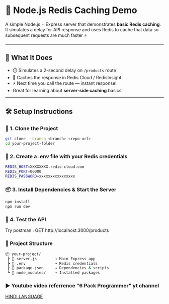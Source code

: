 # 🚀 Node.js Redis Caching Demo

A simple Node.js + Express server that demonstrates **basic Redis caching**. It simulates a delay for API response and uses Redis to cache that data so subsequent requests are much faster ⚡

---

## 🧠 What It Does
- ⏱️ Simulates a 2-second delay on `/products` route
- 🔁 Caches the response in Redis Cloud / RedisInsight
- ⚡ Next time you call the route — instant response!
- Great for learning about **server-side caching** basics

---

## 🛠️ Setup Instructions

### 📁 1. Clone the Project
```bash
git clone --branch <branch> <repo-url>
cd your-project-folder
```

### 🔐 2. Create a .env file with your Redis credentials
```bash
REDIS_HOST=XXXXXXXX.redis-cloud.com
REDIS_PORT=00000
REDIS_PASSWORD=xxxxxxxxxxxxxxxx
```

### 📦 3. Install Dependencies & Start the Server
```bash
npm install
npm run dev
```

### 🔌 4. Test the API
Try postman : GET http://localhost:3000/products


### 🧱 Project Structure
```bash
📦 your-project/
 ┣ 📄 server.js        → Main Express app
 ┣ 📄 .env             → Redis credentials
 ┣ 📄 package.json     → Dependencies & scripts
 ┗ 📁 node_modules/    → Installed packages
```
### ▶️ Youtube video referrence "6 Pack Programmer" yt channel
[HINDI LANGUAGE](https://youtu.be/Y46wlauVH_o?si=OmTOFo9lFjOoEOWZ)